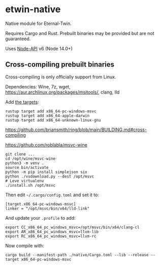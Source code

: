 # etwin-native

Native module for Eternal-Twin.

Requires Cargo and Rust. Prebuilt binaries may be provided but are not guaranteed.

Uses [Node-API][napi] v6 (Node 14.0+)

## Cross-compiling prebuilt binaries

Cross-compiling is only officially support from Linux.

Dependencies: Wine, 7z, wget, <https://aur.archlinux.org/packages/msitools/>, clang, lld

Add [the targets](https://doc.rust-lang.org/nightly/rustc/platform-support.html):

```
rustup target add x86_64-pc-windows-msvc
rustup target add x86_64-apple-darwin
rustup target add x86_64-unknown-linux-gnu
```

<https://github.com/briansmith/ring/blob/main/BUILDING.md#cross-compiling>


<https://github.com/roblabla/msvc-wine>

```
git clone ...
cd /opt/wine/msvc-wine
python3 -m venv .
source bin/activate
python -m pip install simplejson six
python ./vsdownload.py --dest /opt/msvc
# Leve virtualenv
./install.sh /opt/msvc
```

Then edit `~/.cargo/config.toml` and set it to:

```
[target.x86_64-pc-windows-msvc]
linker = "/opt/msvc/bin/x64/lld-link"
```

And update your `.profile` to add:

```
export CC_x86_64_pc_windows_msvc=/opt/msvc/bin/x64/clang-cl
export AR_x86_64_pc_windows_msvc=llvm-lib
export RC_x86_64_pc_windows_msvc=llvm-rc
```

Now compile with:

```
cargo build --manifest-path ./native/Cargo.toml --lib --release --target x86_64-pc-windows-msvc
```

[napi]: https://nodejs.org/api/n-api.html
